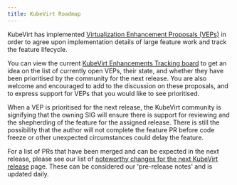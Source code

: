 ```yaml
---
title: KubeVirt Roadmap
---
```


KubeVirt has implemented [Virtualization Enhancement Proposals (VEPs)](https://github.com/kubevirt/enhancements) in order to agree upon implementation details of large feature work and track the feature lifecycle.

You can view the current [KubeVirt Enhancements Tracking board](https://github.com/orgs/kubevirt/projects/15) to get an idea on the list of currently open VEPs, their state, and whether they have been prioritised by the community for the next release. You are also welcome and encouraged to add to the discussion on these proposals, and to express support for VEPs that you would like to see prioritised.

When a VEP is prioritised for the next release, the KubeVirt community is signifying that the owning SIG will ensure there is support for reviewing and the shepherding of the feature for the assigned release. There is still the possibility that the author will not complete the feature PR before code freeze or other unexpected circumstances could delay the feature.

For a list of PRs that have been merged and can be expected in the next release, please see our list of [noteworthy changes for the next KubeVirt release](https://github.com/kubevirt/sig-release/blob/main/upcoming-changes.md) page. These can be considered our 'pre-release notes' and is updated daily.

